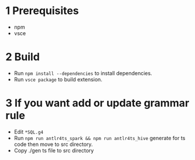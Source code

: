 # 1 Prerequisites

- npm
- vsce

# 2 Build

- Run ```npm install --dependencies``` to install dependencies.
- Run ```vsce package``` to build extension.

# 3 If you want add or update grammar rule
- Edit `*SQL.g4`
- Run `npm run antlr4ts_spark && npm run antlr4ts_hive` generate for ts code then move to src directory. 
- Copy ./gen ts file to src directory
